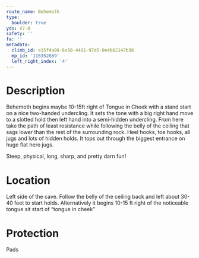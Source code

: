 ```yaml
---
route_name: Behemoth
type:
  boulder: true
yds: V7-8
safety: ''
fa: ''
metadata:
  climb_id: e15f4a08-6c58-4491-97d5-0e4b62147b38
  mp_id: '116352689'
  left_right_index: '4'
---
```

# Description
Behemoth begins maybe 10-15ft right of Tongue in Cheek with a stand start on a nice two-handed undercling. It sets the tone with a big right hand move to a slotted hold then left hand into a semi-hidden undercling. From here take the path of least resistance while following the belly of the ceiling that sags lower than the rest of the surrounding rock. Heel hooks, toe hooks, all jugs and lots of hidden holds. It tops out through the biggest entrance on huge flat hero jugs.

Steep, physical, long, sharp, and pretty darn fun!

# Location
Left side of the cave. Follow the belly of the ceiling back and left about 30-40 feet to start holds. Alternatively it begins 10-15 ft right of the noticeable tongue sit start of “tongue in cheek”

# Protection
Pads
